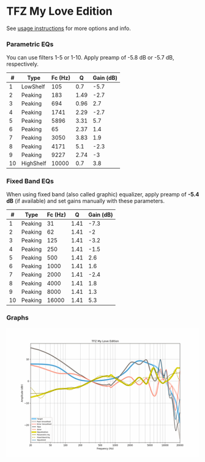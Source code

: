 # TFZ My Love Edition
See [usage instructions](https://github.com/jaakkopasanen/AutoEq#usage) for more options and info.

### Parametric EQs
You can use filters 1-5 or 1-10. Apply preamp of -5.8 dB or -5.7 dB, respectively.

|   # | Type      |   Fc (Hz) |    Q |   Gain (dB) |
|-----|-----------|-----------|------|-------------|
|   1 | LowShelf  |       105 | 0.7  |        -5.7 |
|   2 | Peaking   |       183 | 1.49 |        -2.7 |
|   3 | Peaking   |       694 | 0.96 |         2.7 |
|   4 | Peaking   |      1741 | 2.29 |        -2.7 |
|   5 | Peaking   |      5896 | 3.31 |         5.7 |
|   6 | Peaking   |        65 | 2.37 |         1.4 |
|   7 | Peaking   |      3050 | 3.83 |         1.9 |
|   8 | Peaking   |      4171 | 5.1  |        -2.3 |
|   9 | Peaking   |      9227 | 2.74 |        -3   |
|  10 | HighShelf |     10000 | 0.7  |         3.8 |

### Fixed Band EQs
When using fixed band (also called graphic) equalizer, apply preamp of **-5.4 dB** (if available) and set gains manually with these parameters.

|   # | Type    |   Fc (Hz) |    Q |   Gain (dB) |
|-----|---------|-----------|------|-------------|
|   1 | Peaking |        31 | 1.41 |        -7.3 |
|   2 | Peaking |        62 | 1.41 |        -2   |
|   3 | Peaking |       125 | 1.41 |        -3.2 |
|   4 | Peaking |       250 | 1.41 |        -1.5 |
|   5 | Peaking |       500 | 1.41 |         2.6 |
|   6 | Peaking |      1000 | 1.41 |         1.6 |
|   7 | Peaking |      2000 | 1.41 |        -2.4 |
|   8 | Peaking |      4000 | 1.41 |         1.8 |
|   9 | Peaking |      8000 | 1.41 |         1.3 |
|  10 | Peaking |     16000 | 1.41 |         5.3 |

### Graphs
![](./TFZ%20My%20Love%20Edition.png)
